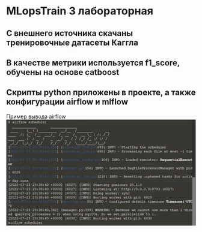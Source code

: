 # MLopsTrain 3 лабораторная

## С внешнего источника скачаны тренировочные датасеты Каггла

## В качестве метрики используется f1_score, обучены на основе catboost

## Скрипты python приложены в проекте, а также конфигурации airflow и mlflow

Пример вывода airflow
![Airflow output](https://github.com/Elvina8/lab3/raw/main/exmpl.png)
